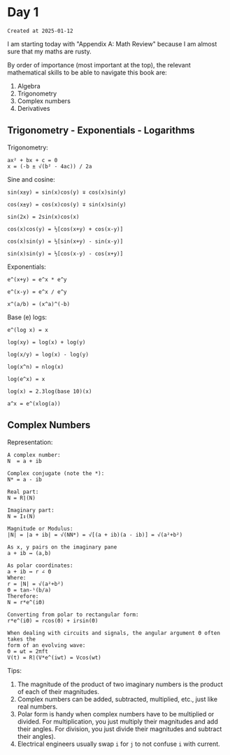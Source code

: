 # Day 1

```
Created at 2025-01-12
```

I am starting today with "Appendix A: Math Review" because I am almost sure
that my maths are rusty.

By order of importance (most important at the top), the relevant mathematical
skills to be able to navigate this book are:

1. Algebra
2. Trigonometry
3. Complex numbers
4. Derivatives

## Trigonometry - Exponentials - Logarithms

Trigonometry:
```
ax² + bx + c = 0
x = (-b ± √(b² - 4ac)) / 2a
```

Sine and cosine:
```
sin(x±y) = sin(x)cos(y) ∓ cos(x)sin(y)

cos(x±y) = cos(x)cos(y) ∓ sin(x)sin(y)

sin(2x) = 2sin(x)cos(x)

cos(x)cos(y) = ½[cos(x+y) + cos(x-y)]

cos(x)sin(y) = ½[sin(x+y) - sin(x-y)]

sin(x)sin(y) = ½[cos(x-y) - cos(x+y)]
```

Exponentials:
```
e^(x+y) = e^x * e^y

e^(x-y) = e^x / e^y

x^(a/b) = (x^a)^(-b)
```

Base (e) logs:

```
e^(log x) = x

log(xy) = log(x) + log(y)

log(x/y) = log(x) - log(y)

log(x^n) = nlog(x)

log(e^x) = x

log(x) = 2.3log(base 10)(x)

a^x = e^(xlog(a))
```

## Complex Numbers

Representation:

```
A complex number:
N  = a + ib

Complex conjugate (note the *):
N* = a - ib

Real part:
N = R⌉(N)

Imaginary part:
N = I↕(N)

Magnitude or Modulus:
|N| = |a + ib| = √(NN*) = √[(a + ib)(a - ib)] = √(a²+b²)

As x, y pairs on the imaginary pane
a + ib ↔ (a,b)

As polar coordinates:
a + ib ↔ r ∠ Θ
Where:
r = |N| = √(a²+b²)
Θ = tan-¹(b/a)
Therefore:
N = r*e^(iΘ)

Converting from polar to rectangular form:
r*e^(iΘ) = rcos(Θ) + irsin(Θ)

When dealing with circuits and signals, the angular argument Θ often takes the
form of an evolving wave:
Θ = ωt = 2πft
V(t) = R⌉(V*e^(iwt) = Vcos(wt)
```

Tips:

1. The magnitude of the product of two imaginary numbers is the product of each
   of their magnitudes.
2. Complex numbers can be added, subtracted, multiplied, etc., just like real
   numbers.
3. Polar form is handy when complex numbers have to be multiplied or divided.
   For multiplication, you just multiply their magnitudes and add their angles.
   For division, you just divide their magnitudes and subtract their angles).
4. Electrical engineers usually swap `i` for `j` to not confuse `i` with
   current.
